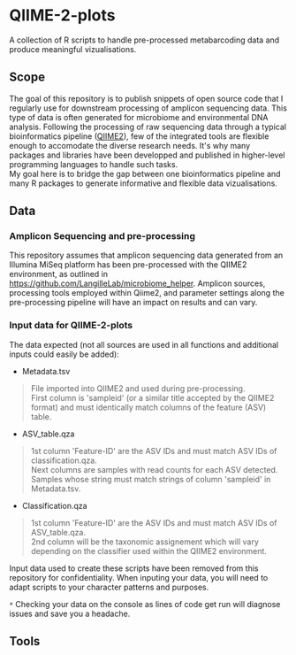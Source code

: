 # QIIME-2-plots
A collection of R scripts to handle pre-processed metabarcoding data and produce meaningful vizualisations.
<br>

## Scope
The goal of this repository is to publish snippets of open source code that I regularly use for downstream processing of amplicon sequencing data. This type of data is often generated for microbiome and environmental DNA analysis. Following the processing of raw sequencing data through a typical bioinformatics pipeline ([QIIME2](https://qiime2.org/)), few of the integrated tools are flexible enough to accomodate the diverse research needs. It's why many packages and libraries have been developped and published in higher-level programming languages to handle such tasks. 
<br>
My goal here is to bridge the gap between one bioinformatics pipeline and many R packages to generate informative and flexible data vizualisations. 
<br>

## Data
### Amplicon Sequencing and pre-processing
This repository assumes that amplicon sequencing data generated from an Illumina MiSeq platform has been pre-processed with the QIIME2 environment, as outlined in https://github.com/LangilleLab/microbiome_helper. Amplicon sources, processing tools employed within Qiime2, and parameter settings along the pre-processing pipeline will have an impact on results and can vary. 
<br>

### Input data for QIIME-2-plots
The data expected (not all sources are used in all functions and additional inputs could easily be added):
* Metadata.tsv
> File imported into QIIME2 and used during pre-processing. <br>
> First column is 'sampleid' (or a similar title accepted by the QIIME2 format) and must identically match columns of the feature (ASV) table. <br>
* ASV_table.qza
> 1st column 'Feature-ID' are the ASV IDs and must match ASV IDs of classification.qza. <br>
> Next columns are samples with read counts for each ASV detected. <br>
> Samples whose string must match strings of column 'sampleid' in Metadata.tsv. <br>
* Classification.qza
> 1st column 'Feature-ID' are the ASV IDs and must match ASV IDs of ASV_table.qza. <br> 
> 2nd column will be the taxonomic assignement which will vary depending on the classifier used within the QIIME2 environment. <br>

Input data used to create these scripts have been removed from this repository for confidentiality. When inputing your data, you will need to adapt scripts to your character patterns and purposes. 

`*` Checking your data on the console as lines of code get run will diagnose issues and save you a headache. 
<br>

## Tools
